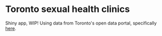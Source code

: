 # Toronto sexual health clinics

Shiny app, WIP! Using data from Toronto's open data portal, specifically [here](https://www1.toronto.ca/wps/portal/contentonly?vgnextoid=793eecbc9c916410VgnVCM10000071d60f89RCRD).